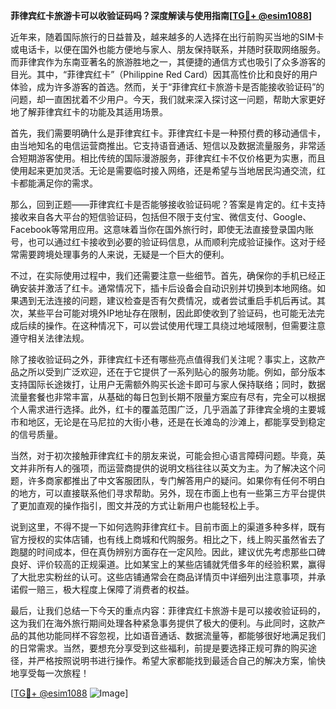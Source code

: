 **菲律宾红卡旅游卡可以收验证码吗？深度解读与使用指南[[TG💪+ @esim1088](https://t.me/s/esim1088)]**

近年来，随着国际旅行的日益普及，越来越多的人选择在出行前购买当地的SIM卡或电话卡，以便在国外也能方便地与家人、朋友保持联系，并随时获取网络服务。而菲律宾作为东南亚著名的旅游胜地之一，其便捷的通信方式也吸引了众多游客的目光。其中，“菲律宾红卡”（Philippine Red Card）因其高性价比和良好的用户体验，成为许多游客的首选。然而，关于“菲律宾红卡旅游卡是否能接收验证码”的问题，却一直困扰着不少用户。今天，我们就来深入探讨这一问题，帮助大家更好地了解菲律宾红卡的功能及其适用场景。

首先，我们需要明确什么是菲律宾红卡。菲律宾红卡是一种预付费的移动通信卡，由当地知名的电信运营商推出。它支持语音通话、短信以及数据流量服务，非常适合短期游客使用。相比传统的国际漫游服务，菲律宾红卡不仅价格更为实惠，而且使用起来更加灵活。无论是需要临时接入网络，还是希望与当地居民沟通交流，红卡都能满足你的需求。

那么，回到正题——菲律宾红卡是否能够接收验证码呢？答案是肯定的。红卡支持接收来自各大平台的短信验证码，包括但不限于支付宝、微信支付、Google、Facebook等常用应用。这意味着当你在国外旅行时，即使无法直接登录国内账号，也可以通过红卡接收到必要的验证码信息，从而顺利完成验证操作。这对于经常需要跨境处理事务的人来说，无疑是一个巨大的便利。

不过，在实际使用过程中，我们还需要注意一些细节。首先，确保你的手机已经正确安装并激活了红卡。通常情况下，插卡后设备会自动识别并切换到本地网络。如果遇到无法连接的问题，建议检查是否有欠费情况，或者尝试重启手机后再试。其次，某些平台可能对境外IP地址存在限制，因此即使收到了验证码，也可能无法完成后续的操作。在这种情况下，可以尝试使用代理工具绕过地域限制，但需要注意遵守相关法律法规。

除了接收验证码之外，菲律宾红卡还有哪些亮点值得我们关注呢？事实上，这款产品之所以受到广泛欢迎，还在于它提供了一系列贴心的服务功能。例如，部分版本支持国际长途拨打，让用户无需额外购买长途卡即可与家人保持联络；同时，数据流量套餐也非常丰富，从基础的每日包到长期不限量方案应有尽有，完全可以根据个人需求进行选择。此外，红卡的覆盖范围广泛，几乎涵盖了菲律宾全境的主要城市和地区，无论是在马尼拉的大街小巷，还是在长滩岛的沙滩上，都能享受到稳定的信号质量。

当然，对于初次接触菲律宾红卡的朋友来说，可能会担心语言障碍问题。毕竟，英文并非所有人的强项，而运营商提供的说明文档往往以英文为主。为了解决这个问题，许多商家都推出了中文客服团队，专门解答用户的疑问。如果你有任何不明白的地方，可以直接联系他们寻求帮助。另外，现在市面上也有一些第三方平台提供了更加直观的操作指引，图文并茂的方式让新用户也能轻松上手。

说到这里，不得不提一下如何选购菲律宾红卡。目前市面上的渠道多种多样，既有官方授权的实体店铺，也有线上商城和代购服务。相比之下，线上购买虽然省去了跑腿的时间成本，但在真伪辨别方面存在一定风险。因此，建议优先考虑那些口碑良好、评价较高的正规渠道。比如某宝上的某些店铺就凭借多年的经验积累，赢得了大批忠实粉丝的认可。这些店铺通常会在商品详情页中详细列出注意事项，并承诺假一赔三，极大程度上保障了消费者的权益。

最后，让我们总结一下今天的重点内容：菲律宾红卡旅游卡是可以接收验证码的，这为我们在海外旅行期间处理各种紧急事务提供了极大的便利。与此同时，这款产品的其他功能同样不容忽视，比如语音通话、数据流量等，都能够很好地满足我们的日常需求。当然，要想充分享受到这些福利，前提是要选择正规可靠的购买途径，并严格按照说明书进行操作。希望大家都能找到最适合自己的解决方案，愉快地享受每一次旅程！

[[TG💪+ @esim1088](https://t.me/s/esim1088) ![Image](https://i.postimg.cc/4NQfJmqS/Snipaste-2025-05-13-00-14-12.png)]